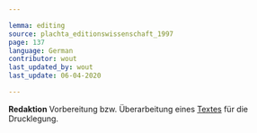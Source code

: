 ```yaml
---

lemma: editing
source: plachta_editionswissenschaft_1997
page: 137
language: German
contributor: wout
last_updated_by: wout
last_update: 06-04-2020

---
```


**Redaktion** Vorbereitung bzw. Überarbeitung eines [Textes](text.html) für die Drucklegung.
